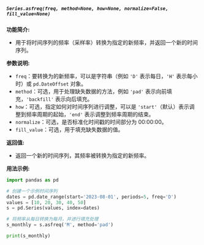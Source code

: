 ##### `Series.asfreq(freq, method=None, how=None, normalize=False, fill_value=None)`
**功能简介:**
- 用于将时间序列的频率（采样率）转换为指定的新频率，并返回一个新的时间序列。

**参数说明:**
- `freq`：要转换为的新频率，可以是字符串（例如 `'D'` 表示每日，`'H'` 表示每小时）或 `pd.DateOffset` 对象。
- `method`：可选，用于处理缺失数据的方法，例如 `'pad'` 表示向前填充，`'backfill'` 表示向后填充。
- `how`：可选，指定如何对时间序列进行调整，可以是 `'start'`（默认）表示调整到频率周期的起始，`'end'` 表示调整到频率周期的结束。
- `normalize`：可选，是否标准化时间戳的时间部分为 00:00:00。
- `fill_value`：可选，用于填充缺失数据的值。

**返回值:**
- 返回一个新的时间序列，其频率被转换为指定的新频率。

**用法示例:**
```python
import pandas as pd

# 创建一个示例时间序列
dates = pd.date_range(start='2023-08-01', periods=5, freq='D')
values = [10, 20, 30, 40, 50]
s = pd.Series(values, index=dates)

# 将频率从每日转换为每月，并进行填充处理
s_monthly = s.asfreq('M', method='pad')

print(s_monthly)
```
